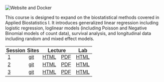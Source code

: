 <!-- badges: start -->
![Website and Docker](https://github.com/waldronbios2/cunybios2/workflows/Website%20and%20Docker/badge.svg)
<!-- badges: end -->

This course is designed to expand on the biostatistical methods
covered in Applied Biostatistics I. It introduces generalized linear
regression including logistic regression, loglinear models (including
Poisson and Negative Binomial models of count data), survival
analysis, and longitudinal data including random and mixed effect
models.

<table class=" lightable-classic-2 table table-striped" style='font-family: "Arial Narrow", "Source Sans Pro", sans-serif; margin-left: auto; margin-right: auto; width: auto !important; margin-left: auto; margin-right: auto;'>
<thead><tr>
<th style="padding-bottom:0; padding-left:3px;padding-right:3px;text-align: center; " colspan="1"><div style="border-bottom: 1px solid #111111; margin-bottom: -1px; ">Session</div></th>
<th style="padding-bottom:0; padding-left:3px;padding-right:3px;text-align: center; " colspan="1"><div style="border-bottom: 1px solid #111111; margin-bottom: -1px; ">Sites</div></th>
<th style="padding-bottom:0; padding-left:3px;padding-right:3px;text-align: center; " colspan="2"><div style="border-bottom: 1px solid #111111; margin-bottom: -1px; ">Lecture</div></th>
<th style="padding-bottom:0; padding-left:3px;padding-right:3px;text-align: center; " colspan="1"><div style="border-bottom: 1px solid #111111; margin-bottom: -1px; ">Lab</div></th>
</tr></thead>
<tbody>
  <tr>
   <td style="text-align:left;"> <a href="https://waldronbios2.github.io/session1" style="     " data-toggle="tooltip" data-container="body" data-placement="right" title="Multiple linear regression review">1</a> </td>
   <td style="text-align:left;"> <a href="https://github.com/waldronbios2/session1.git" style="     " data-toggle="tooltip" data-container="body" data-placement="right" title="use for git clone">git</a> </td>
   <td style="text-align:left;"> <a href="https://waldronbios2.github.io/session1/articles/session_lecture.html" style="     " data-toggle="tooltip" data-container="body" data-placement="right" title="lecture notes in HTML">HTML</a> </td>
   <td style="text-align:left;"> <a href="https://waldronbios2.github.io/session1/articles/session_lecture.pdf" style="     " data-toggle="tooltip" data-container="body" data-placement="right" title="lecture notes in PDF">PDF</a> </td>
   <td style="text-align:left;"> <a href="https://waldronbios2.github.io/session1/articles/session_lab.html" style="     " data-toggle="tooltip" data-container="body" data-placement="right" title="lab notes in HTML">HTML</a> </td>
  </tr>
  <tr>
   <td style="text-align:left;"> <a href="https://waldronbios2.github.io/session2" style="     " data-toggle="tooltip" data-container="body" data-placement="right" title="Linear and logistic regression as generalized linear models (GLMs).">2</a> </td>
   <td style="text-align:left;"> <a href="https://github.com/waldronbios2/session2.git" style="     " data-toggle="tooltip" data-container="body" data-placement="right" title="use for git clone">git</a> </td>
   <td style="text-align:left;"> <a href="https://waldronbios2.github.io/session2/articles/session_lecture.html" style="     " data-toggle="tooltip" data-container="body" data-placement="right" title="lecture notes in HTML">HTML</a> </td>
   <td style="text-align:left;"> <a href="https://waldronbios2.github.io/session2/articles/session_lecture.pdf" style="     " data-toggle="tooltip" data-container="body" data-placement="right" title="lecture notes in PDF">PDF</a> </td>
   <td style="text-align:left;"> <a href="https://waldronbios2.github.io/session2/articles/session_lab.html" style="     " data-toggle="tooltip" data-container="body" data-placement="right" title="lab notes in HTML">HTML</a> </td>
  </tr>
  <tr>
   <td style="text-align:left;"> <a href="https://waldronbios2.github.io/session3" style="     " data-toggle="tooltip" data-container="body" data-placement="right" title="Regression coefficients and model matrices">3</a> </td>
   <td style="text-align:left;"> <a href="https://github.com/waldronbios2/session3.git" style="     " data-toggle="tooltip" data-container="body" data-placement="right" title="use for git clone">git</a> </td>
   <td style="text-align:left;"> <a href="https://waldronbios2.github.io/session3/articles/session_lecture.html" style="     " data-toggle="tooltip" data-container="body" data-placement="right" title="lecture notes in HTML">HTML</a> </td>
   <td style="text-align:left;"> <a href="https://waldronbios2.github.io/session3/articles/session_lecture.pdf" style="     " data-toggle="tooltip" data-container="body" data-placement="right" title="lecture notes in PDF">PDF</a> </td>
   <td style="text-align:left;"> <a href="https://waldronbios2.github.io/session3/articles/session_lab.html" style="     " data-toggle="tooltip" data-container="body" data-placement="right" title="lab notes in HTML">HTML</a> </td>
  </tr>
</tbody>
</table>
